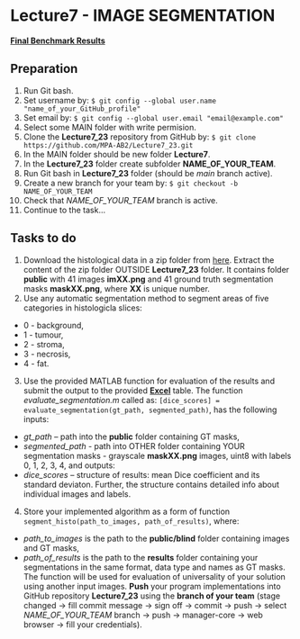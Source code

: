 # Lecture7 - IMAGE SEGMENTATION

[**Final Benchmark Results**](https://docs.google.com/spreadsheets/d/1b8PNsH4d6a9KSfeyH94roA728uADy_DA/edit#gid=1879335341)

## Preparation

1. Run Git bash.
2. Set username by: `$ git config --global user.name "name_of_your_GitHub_profile"`
3. Set email by: `$ git config --global user.email "email@example.com"`
4. Select some MAIN folder with write permision.
5. Clone the **Lecture7_23** repository from GitHub by: `$ git clone https://github.com/MPA-AB2/Lecture7_23.git`
6. In the MAIN folder should be new folder **Lecture7**.
7. In the **Lecture7_23** folder create subfolder **NAME_OF_YOUR_TEAM**.
8. Run Git bash in **Lecture7_23** folder (should be *main* branch active).
9. Create a new branch for your team by: `$ git checkout -b NAME_OF_YOUR_TEAM`
10. Check that  *NAME_OF_YOUR_TEAM* branch is active.
11. Continue to the task...

## Tasks to do

1. Download the histological data in a zip folder from [here](https://www.vut.cz/www_base/vutdisk.php?i=311673ad45). Extract the content of the zip folder OUTSIDE **Lecture7_23** folder. It contains folder **public** with 41 images **imXX.png** and 41 ground truth segmentation masks **maskXX.png**, where **XX** is unique number.
2. Use any automatic segmentation method to segment areas of five categories in histologicla slices:
  * 0 - background,
  * 1 - tumour,
  * 2 - stroma,
  * 3 - necrosis,
  * 4 - fat.

3. Use the provided MATLAB function for evaluation of the results and submit the output to the provided [**Excel**](https://docs.google.com/spreadsheets/d/15eg6iIOtin0n9goFp0bsctVz1MBe2WBD/edit?usp=sharing&ouid=112211468254352441667&rtpof=true&sd=true) table. The function *evaluate_segmentation.m* called as:
`[dice_scores] = evaluate_segmentation(gt_path, segmented_path)`,
has the following inputs:
  * *gt_path* – path into the **public** folder containing GT masks,
  * *segmented_path* - path into OTHER folder containing YOUR segmentation masks - grayscale **maskXX.png** images, uint8 with labels 0, 1, 2, 3, 4,
and outputs:
  * *dice_scores* – structure of results: mean Dice coefficient and its standard deviaton. Further, the structure contains detailed info about individual images and labels.
4. Store your implemented algorithm as a form of function `segment_histo(path_to_images, path_of_results)`, where:
  * *path_to_images* is the path to the **public/blind** folder containing images and GT masks,
  * *path_of_results* is the path to the **results** folder containing your segmentations in the same format, data type and names as GT masks. The function will be used for evaluation of universality of your solution using another input images. **Push** your program implementations into GitHub repository **Lecture7_23** using the **branch of your team** (stage changed -> fill commit message -> sign off -> commit -> push -> select *NAME_OF_YOUR_TEAM* branch -> push -> manager-core -> web browser -> fill your credentials).
